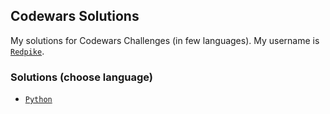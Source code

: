 ## Codewars Solutions

My solutions for Codewars Challenges (in few languages). My username is [`Redpike`][Profile].

### Solutions (choose language)
* [`Python`][Python]

[//]: URLs
[Profile]: http://www.codewars.com/users/Redpike
[Python]: ./Python